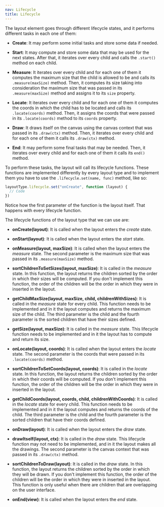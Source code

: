 ```yaml
---
nav: Lifecycle
title: Lifecycle
---
```


The layout element goes through different lifecycle states, and it performs different tasks in each one of them:

- **Create**: It may perform some initial tasks and store some data if needed.

- **Start**: It may compute and store some data that may be used for the next states. After that, it iterates over every child and calls the `.start()` method on each child.

- **Measure**: It iterates over every child and for each one of them it computes the maximum size that the child is allowed to be and calls its `.measure(maxSize)` method. Then, it computes its size taking into consideration the maximum size that was passed in its `.measure(maxSize)` method and assigns it to its `size` property.

- **Locate**: It iterates over every child and for each one of them it computes the coords in which the child has to be located and calls its `.locate(coords)` method. Then, it assigns the coords that were passed in its `.locate(coords)` method to its `coords` property.

- **Draw**: It draws itself on the canvas using the canvas context that was passed in its `.draw(ctx)` method. Then, it iterates over every child and for each one of them it calls its `.draw(ctx)` method.

- **End**: It may perform some final tasks that may be needed. Then, it iterates over every child and for each one of them it calls its `end()` method.

To perform these tasks, the layout will call its lifecycle functions. These functions are implemented differently by every layout type and to implement them you have to use the `.lifecycle.set(name, func)` method, like so:

```javascript
layoutType.lifecycle.set("onCreate", function (layout) {
  // Code
})
```

Notice how the first parameter of the function is the layout itself. That happens with every lifecycle function.

The lifecycle functions of the layout type that we can use are:

- **onCreate(layout)**: It is called when the layout enters the _create_ state.

- **onStart(layout)**: It is called when the layout enters the _start_ state.

- **onMeasure(layout, maxSize)**: It is called when the layout enters the _measure_ state. The second parameter is the maximum size that was passed in its `.measure(maxSize)` method.

- **sortChildrenToSetSizes(layout, maxSize)**: It is called in the _measure_ state. In this function, the layout returns the children sorted by the order in which their sizes will be computed. If you don't implement this function, the order of the children will be the order in which they were in inserted in the layout.

- **getChildMaxSize(layout, maxSize, child, childrenWithSizes)**: It is called in the _measure_ state for every child. This function needs to be implemented and in it the layout computes and returns the maximum size of the child. The third parameter is the child and the fourth parameter is the sorted children that have their sizes defined.

- **getSize(layout, maxSize)**: It is called in the _measure_ state. This lifecycle function needs to be implemented and in it the layout has to compute and return its size.

- **onLocate(layout, coords)**: It is called when the layout enters the _locate_ state. The second parameter is the coords that were passed in its `.locate(coords)` method.

- **sortChildrenToSetCoords(layout, coords)**: It is called in the _locate_ state. In this function, the layout returns the children sorted by the order in which their coords will be computed. If you don't implement this function, the order of the children will be the order in which they were in inserted in the layout.

- **getChildCoords(layout, coords, child, childrenWithCoords)**: It is called in the _locate_ state for every child. This function needs to be implemented and in it the layout computes and returns the coords of the child. The third parameter is the child and the fourth parameter is the sorted children that have their coords defined.

- **onDraw(layout)**: It is called when the layout enters the _draw_ state.

- **drawItself(layout, ctx)**: It is called in the _draw_ state. This lifecycle function may not need to be implemented, and in it the layout makes all the drawings. The second parameter is the canvas context that was passed in its `.draw(ctx)` method.

- **sortChildrenToDraw(layout)**: It is called in the _draw_ state. In this function, the layout returns the children sorted by the order in which they will be drawn. If you don't implement this function, the order of the children will be the order in which they were in inserted in the layout. This function is only useful when there are children that are overlapping on the user interface.

- **onEnd(view)**: It is called when the layout enters the _end_ state.
